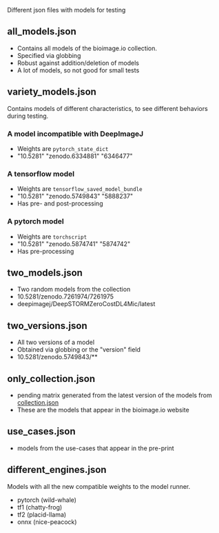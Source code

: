 Different json files with models for testing

## all_models.json
- Contains all models of the bioimage.io collection.
- Specified via globbing
- Robust against addition/deletion of models
- A lot of models, so not good for small tests

## variety_models.json
Contains models of different characteristics, to see different behaviors during testing.

### A model incompatible with DeepImageJ
- Weights are `pytorch_state_dict`
- "10.5281" "zenodo.6334881" "6346477"

### A tensorflow model
- Weights are `tensorflow_saved_model_bundle`
- "10.5281" "zenodo.5749843" "5888237"
- Has pre- and post-processing

### A pytorch model
- Weights are `torchscript`
- "10.5281" "zenodo.5874741" "5874742"
- Has pre-processing

## two_models.json
- Two random models from the collection
- 10.5281/zenodo.7261974/7261975
- deepimagej/DeepSTORMZeroCostDL4Mic/latest

## two_versions.json
- All two versions of a model
- Obtained via globbing or the "version" field
- 10.5281/zenodo.5749843/**

## only_collection.json
- pending matrix generated from the latest version of the models from [collection.json](https://github.com/bioimage-io/collection-bioimage-io/blob/gh-pages/collection.json)
- These are the models that appear in the bioimage.io website

## use_cases.json
- models from the use-cases that appear in the pre-print

## different_engines.json
Models with all the new compatible weights to the model runner.
- pytorch (wild-whale)
- tf1 (chatty-frog)
- tf2 (placid-llama)
- onnx (nice-peacock)
